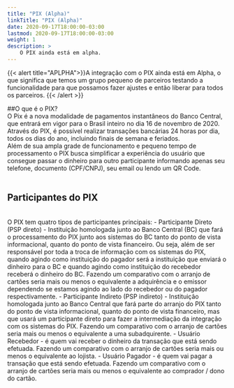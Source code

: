 ```yaml
---
title: "PIX (Alpha)"
linkTitle: "PIX (Alpha)"
date: 2020-09-17T18:00:00-03:00
lastmod: 2020-09-17T18:00:00-03:00
weight: 1
description: >
    O PIX ainda está em alpha. 
---
```

{{< alert title="APLPHA">}}A integração com o PIX ainda está em Alpha, o que significa que temos um grupo pequeno de parceiros testando a funcionalidade para que possamos fazer ajustes e então liberar para todos os parceiros.
{{< /alert >}}


##O que é o PIX?
<br>
O Pix é a nova modalidade de pagamentos instantâneos do Banco Central, que entrará em vigor para o Brasil inteiro no dia 16 de novembro de 2020. Através do PIX, é possível realizar transações bancárias 24 horas por dia, todos os dias do ano, incluindo finais de semana e feriados.
<br>
Além de sua ampla grade de funcionamento e pequeno tempo de processamento o PIX busca simplificar a experiência do usuário que consegue passar o dinheiro para outro participante informando apenas seu telefone, documento (CPF/CNPJ), seu email ou lendo um QR Code.
<br>
<br>
## Participantes do PIX
<br>
O PIX tem quatro tipos de participantes principais:
- Participante Direto (PSP direto) - Instituição homologada junto ao Banco Central (BC) que fará o processamento do PIX junto aos sistemas do BC tanto do ponto de vista informacional, quanto do ponto de vista financeiro. Ou seja, além de ser responsável por toda a troca de informação com os sistemas do PIX, quando agindo como instituição do pagador será a instituição que enviará o dinheiro para o BC e quando agindo como instituição do recebedor receberá o dinheiro do BC. 
Fazendo um comparativo com o arranjo de cartões seria mais ou menos o equivalente a adquirência e o emissor dependendo se estamos agindo ao lado do recebedor ou do pagador respectivamente. 
- Participante Indireto (PSP indireto) - Instituição homologada junto ao Banco Central que fará parte do arranjo do PIX tanto do ponto de vista informacional, quanto do ponto de vista financeiro, mas que usará um participante direto para fazer a intermediação da integração com os sistemas do PIX.
Fazendo um comparativo com o arranjo de cartões seria mais ou menos o equivalente a uma subadquirente. 
- Usuário Recebedor - é quem vai receber o dinheiro da transação que está sendo efetuada.
Fazendo um comparativo com o arranjo de cartões seria mais ou menos o equivalente ao lojista. 
- Usuário Pagador - é quem vai pagar a transação que está sendo efetuada.
Fazendo um comparativo com o arranjo de cartões seria mais ou menos o equivalente ao comprador / dono do cartão.
